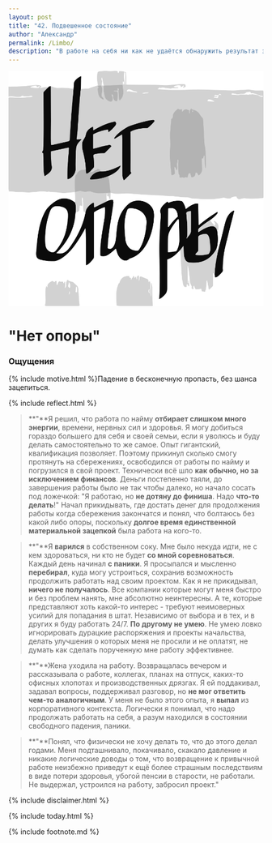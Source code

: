 ```yaml
---
layout: post
title: "42. Подвешенное состояние"
author: "Александр"
permalink: /Limbo/
description: "В работе на себя ни как не удаётся обнаружить результат за который можно зацепиться для ощущения стабильности своего существования. Такое состояние постепенно переходит в соматические ощущения аналогичные свободному падению"
---
```

<a href="/_cards/">!["Паника падения в никуда"](/_img/42.svg)</a>
# "Нет опоры"

### Ощущения
{% include motive.html %}Падение в бесконечную пропасть, без шанса зацепиться. 

{% include reflect.html %}
>**"**Я решил, что работа по найму **отбирает слишком много энергии**, времени, нервных сил и здоровья. Я могу добиться гораздо большего для себя и своей семьи, если я уволюсь и буду делать самостоятельно то же самое. Опыт гигантский, квалификация позволяет. Поэтому прикинул сколько смогу протянуть на сбережениях, освободился от работы по найму и погрузился в свой проект. Технически всё шло **как обычно, но за исключением финансов**. Деньги постепенно таяли, до завершения работы было не так чтобы далеко, но начало сосать под ложечкой: "Я работаю, но **не дотяну до финиша**. Надо **что-то делать**!" Начал  прикидывать, где достать денег для продолжения работы когда сбережения закончатся и понял, что болтаюсь без какой либо опоры, поскольку **долгое время единственной материальной зацепкой** была работа на кого-то. 

>**"**Я **варился** в собственном соку. Мне было некуда идти, не с кем здороваться, ни кто не будет **со мной соревноваться**. Каждый день начинал **с паники**. Я просыпался и мысленно **перебирал**, куда могу устроиться, сохранив возможность продолжить работать над своим проектом. Как я не прикидывал, **ничего не получалось**. Все компании которые могут меня быстро и без проблем нанять, мне абсолютно неинтересны. А те, которые представляют хоть какой-то интерес - требуют неимоверных усилий для попадания в штат. Независимо от выбора и в тех, и в других я буду работать 24/7. **По другому не умею**. Не умею ловко игнорировать дурацкие распоряжения и проекты начальства, делать улучшения о которых меня не просили и не оплатят, не думать как сделать порученную мне работу эффективнее.   

>**"**Жена уходила на работу. Возвращалась вечером и рассказывала о работе, коллегах, планах на отпуск, каких-то офисных хлопотах и производственных дрязгах. Я ей поддакивал, задавал вопросы, поддерживал разговор, но **не мог ответить чем-то аналогичным**. У меня не было этого опыта, я **выпал** из корпоративного контекста. Логически я понимал, что надо продолжать работать на себя, а разум находился в состоянии свободного падения, паники. 

>**"**Понял, что физически не хочу делать то, что до этого делал годами. Меня подташнивало, покачивало, скакало давление и никакие логические доводы о том, что возвращение к привычной работе неизбежно приведут к ещё более страшным последствиям в виде потери здоровья,  убогой пенсии в старости, не работали. Не выдержал, устроился на работу, забросил проект."

{% include disclaimer.html %}

{% include today.html %}

{% include footnote.md %}
